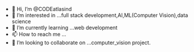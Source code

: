 - 👋 Hi, I’m @CODEatlasind
- 👀 I’m interested in ...full stack development,AI,ML(Computer Vision),data science
- 🌱 I’m currently learning ...web development
- 📫 How to reach me ...
- 💞️ I’m looking to collaborate on ...computer_vision project.

<!---
CODEatlasind/CODEatlasind is a ✨ special ✨ repository because its `README.md` (this file) appears on your GitHub profile.
You can click the Preview link to take a look at your changes.
--->
